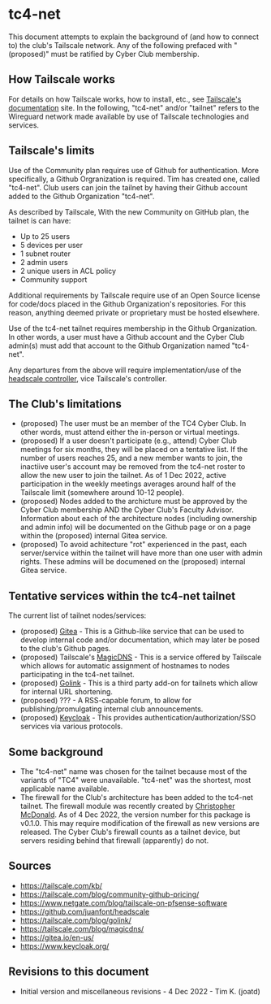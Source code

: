 # tc4-net

This document attempts to explain the background of (and how to connect to) the club's Tailscale network.  Any of the following prefaced with "(proposed)" must be ratified by Cyber Club membership.

## How Tailscale works

For details on how Tailscale works, how to install, etc., see [Tailscale's documentation](https://tailscale.com/kb/) site.  In the following, "tc4-net" and/or "tailnet" refers to the Wireguard network made available by use of Tailscale technologies and services.

## Tailscale's limits

Use of the Community plan requires use of Github for authentication.  More specifically, a Github Orgranization is required. Tim has created one, called "tc4-net".  Club users can join the tailnet by having their Github account added to the Github Organization "tc4-net".

As described by Tailscale, With the new Community on GitHub plan, the tailnet is can have:
* Up to 25 users
* 5 devices per user
* 1 subnet router
* 2 admin users
* 2 unique users in ACL policy
* Community support

Additional requirements by Tailscale require use of an Open Source license for code/docs placed in the Github Organization's repositories.  For this reason, anything deemed private or proprietary must be hosted elsewhere.

Use of the tc4-net tailnet requires membership in the Github Organization.  In other words, a user must have a Github account and the Cyber Club admin(s) must add that account to the Github Organization named "tc4-net".

Any departures from the above will require implementation/use of the [headscale controller](https://github.com/juanfont/headscale), vice Tailscale's controller.

## The Club's limitations

* (proposed) The user must be an member of the TC4 Cyber Club.  In other words, must attend either the in-person or virtual meetings.
* (proposed) If a user doesn't participate (e.g., attend) Cyber Club meetings for six months, they will be placed on a tentative list.  If the number of users reaches 25, and a new member wants to join, the inactiive user's account may be removed from the tc4-net roster to allow the new user to join the tailnet.  As of 1 Dec 2022, active participation in the weekly meetings averages around half of the Tailscale limit (somewhere around 10-12 people).
* (proposed) Nodes added to the archicture must be approved by the Cyber Club membership AND the Cyber Club's Faculty Advisor. Information about each of the architecture nodes (including ownership and admin info) will be documented on the Github page or on a page within the (proposed) internal Gitea service.
* (proposed) To avoid achitecture "rot" experienced in the past, each server/service within the tailnet will have more than one user with admin rights.  These admins will be documened on the (proposed) internal Gitea service.

## Tentative services within the tc4-net tailnet

The current list of tailnet nodes/services:

* (proposed) [Gitea](https://gitea.io/en-us/) - This is a Github-like service that can be used to develop internal code and/or documentation, which may later be posed to the club's Github pages.
* (proposed) Tailscale's [MagicDNS](https://tailscale.com/blog/magicdns/) - This is a service offered by Tailscale which allows for automatic assignment of hostnames to nodes participating in the tc4-net tailnet.
* (proposed) [Golink](https://tailscale.com/blog/golink/) - This is a third party add-on for tailnets which allow for internal URL shortening.
* (proposed) ??? - A RSS-capable forum, to allow for publishing/promulgating internal club announcements.
* (proposed) [Keycloak](https://www.keycloak.org/) - This provides authentication/authorization/SSO services via various protocols.

## Some background

* The "tc4-net" name was chosen for the tailnet because most of the variants of "TC4" were unavailable.  "tc4-net" was the shortest, most applicable name available.
* The firewall for the Club's architecture has been added to the tc4-net tailnet.  The firewall module was recently created by [Christopher McDonald](https://www.netgate.com/blog/tailscale-on-pfsense-software).  As of 4 Dec 2022, the version number for this package is v0.1.0.  This may require modification of the firewall as new versions are released.  The Cyber Club's firewall counts as a tailnet device, but servers residing behind that firewall (apparently) do not.

## Sources

* https://tailscale.com/kb/
* https://tailscale.com/blog/community-github-pricing/
* https://www.netgate.com/blog/tailscale-on-pfsense-software
* https://github.com/juanfont/headscale
* https://tailscale.com/blog/golink/
* https://tailscale.com/blog/magicdns/
* https://gitea.io/en-us/
* https://www.keycloak.org/

## Revisions to this document

* Initial version and miscellaneous revisions - 4 Dec 2022 - Tim K. (joatd)
